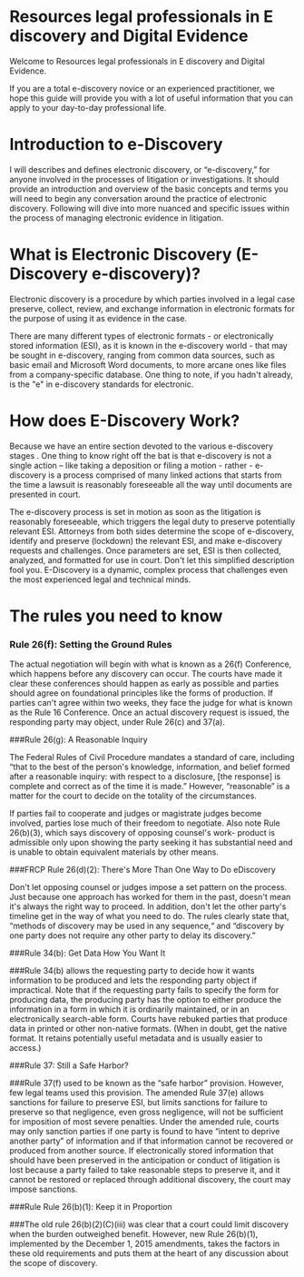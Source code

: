 #  Resources legal professionals in E discovery and Digital Evidence

Welcome to Resources legal professionals in E discovery and Digital Evidence.

If you are a total e-discovery novice or an experienced practitioner, we hope this guide will provide you with a lot of useful information that you can apply to your day-to-day professional life.

# Introduction to e-Discovery
I will describes and defines electronic discovery, or “e-discovery,” for anyone involved in the processes of litigation or investigations. It should provide an introduction and overview of the basic concepts and terms you will need to begin any conversation around the practice of electronic discovery. Following will dive into more nuanced and specific issues within the process of managing electronic evidence in litigation.

# What is Electronic Discovery (E-Discovery  e-discovery)?

Electronic discovery is a procedure by which parties involved in a legal case preserve, collect, review, and exchange information in electronic formats for the purpose of using it as evidence in the case. 

There are many different types of electronic formats - or electronically stored information (ESI), as it is known in the e-discovery world - that may be sought in e-discovery, ranging from common data sources, such as basic email and Microsoft Word documents, to more arcane ones like files from a company-specific database. One thing to note, if you hadn't already, is the "e" in e-discovery standards for electronic. 

# How does E-Discovery Work?

Because we have an entire section devoted to the various e-discovery stages . One thing to know right off the bat is that e-discovery is not a single action – like taking a deposition or filing a motion - rather - e-discovery is a process comprised of many linked actions that starts from the time a lawsuit is reasonably foreseeable all the way until documents are presented in court. 

The e-discovery process is set in motion as soon as the litigation is reasonably foreseeable, which triggers the legal duty to preserve potentially relevant ESI. Attorneys from both sides determine the scope of e-discovery, identify and preserve (lockdown) the relevant ESI, and make e-discovery requests and challenges. Once parameters are set, ESI is then collected, analyzed, and formatted for use in court. Don't let this simplified description fool you. E-Discovery is a dynamic, complex process that challenges even the most experienced legal and technical minds. 

# The rules you need to know

### Rule 26(f): Setting the Ground Rules

The actual negotiation will begin with what is known as a 26(f) Conference, which happens before any discovery can occur. The courts have made it clear these conferences should happen as early as possible and parties should agree on foundational principles like the forms of production. If parties can't agree within two weeks, they face the judge for what is known as the Rule 16 Conference. Once an actual discovery request is issued, the responding party may object, under Rule 26(c) and 37(a).

###Rule 26(g): A Reasonable Inquiry

The Federal Rules of Civil Procedure mandates a standard of care, including “that to the best of the person's knowledge, information, and belief formed after a reasonable inquiry: with respect to a disclosure, [the response] is complete and correct as of the time it is made.” However, “reasonable” is a matter for the court to decide on the totality of the circumstances.

If parties fail to cooperate and judges or magistrate judges become involved, parties lose much of their freedom to negotiate. Also note Rule 26(b)(3), which says discovery of opposing counsel's work- product is admissible only upon showing the party seeking it has substantial need and is unable to obtain equivalent materials by other means.

###FRCP Rule 26(d)(2): There's More Than One Way to Do eDiscovery

Don't let opposing counsel or judges impose a set pattern on the process. Just because one approach has worked for them in the past, doesn't mean it's always the right way to proceed. In addition, don't let the other party's timeline get in the way of what you need to do. The rules clearly state that, “methods of discovery may be used in any sequence,“ and “discovery by one party does not require any other party to delay its discovery.”

###Rule 34(b): Get Data How You Want It

###Rule 34(b) allows the requesting party to decide how it wants information to be produced and lets the responding party object if impractical. Note that if the requesting party fails to specify the form for producing data, the producing party has the option to either produce the information in a form in which it is ordinarily maintained, or in an electronically search-able form. Courts have rebuked parties that produce data in printed or other non-native formats. (When in doubt, get the native format. It retains potentially useful metadata and is usually easier to access.)

###Rule 37: Still a Safe Harbor?

###Rule 37(f) used to be known as the “safe harbor” provision. However, few legal teams used this provision. The amended Rule 37(e) allows sanctions for failure to preserve ESI, but limits sanctions for failure to preserve so that negligence, even gross negligence, will not be sufficient for imposition of most severe penalties. Under the amended rule, courts may only sanction parties if one party is found to have “intent to deprive another party” of information and if that information cannot be recovered or produced from another source. If electronically stored information that should have been preserved in the anticipation or conduct of litigation is lost because a party failed to take reasonable steps to preserve it, and it cannot be restored or replaced through additional discovery, the court may impose sanctions.

###Rule Rule 26(b)(1): Keep it in Proportion

###The old rule 26(b)(2)(C)(iii) was clear that a court could limit discovery when the burden outweighed benefit. However, new Rule 26(b)(1), implemented by the December 1, 2015 amendments, takes the factors in these old requirements and puts them at the heart of any discussion about the scope of discovery.

